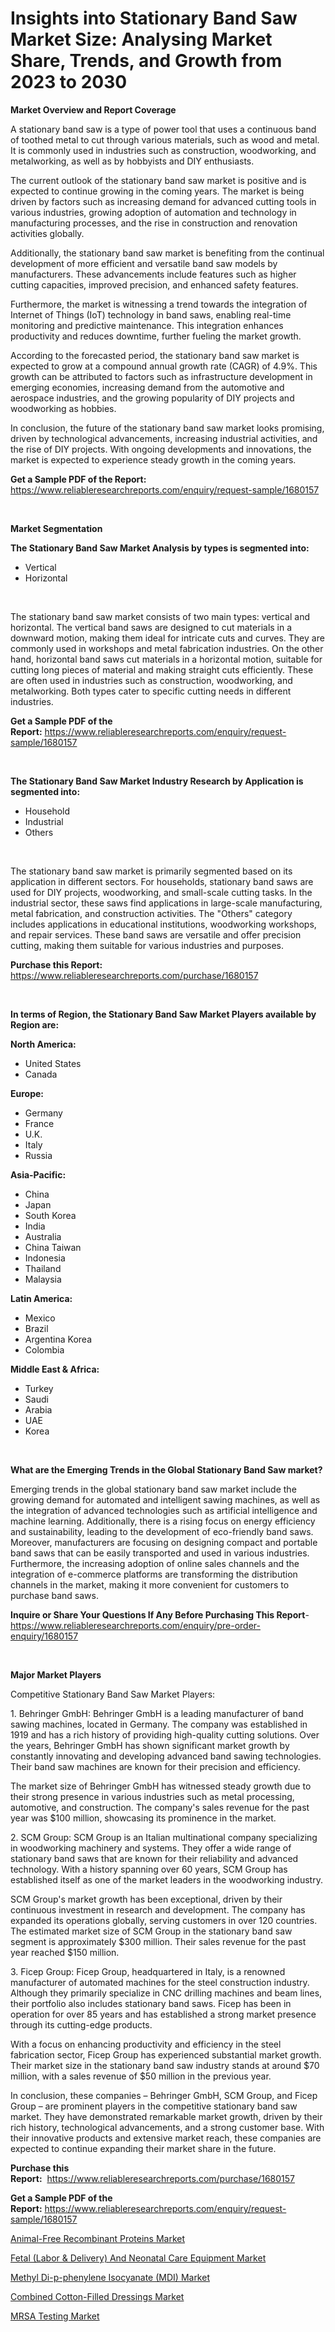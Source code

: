 <p><h1>Insights into Stationary Band Saw Market Size: Analysing Market Share, Trends, and Growth from 2023 to 2030</h1></p><p><strong>Market Overview and Report Coverage</strong></p>
<p><p>A stationary band saw is a type of power tool that uses a continuous band of toothed metal to cut through various materials, such as wood and metal. It is commonly used in industries such as construction, woodworking, and metalworking, as well as by hobbyists and DIY enthusiasts.</p><p>The current outlook of the stationary band saw market is positive and is expected to continue growing in the coming years. The market is being driven by factors such as increasing demand for advanced cutting tools in various industries, growing adoption of automation and technology in manufacturing processes, and the rise in construction and renovation activities globally.</p><p>Additionally, the stationary band saw market is benefiting from the continual development of more efficient and versatile band saw models by manufacturers. These advancements include features such as higher cutting capacities, improved precision, and enhanced safety features.</p><p>Furthermore, the market is witnessing a trend towards the integration of Internet of Things (IoT) technology in band saws, enabling real-time monitoring and predictive maintenance. This integration enhances productivity and reduces downtime, further fueling the market growth.</p><p>According to the forecasted period, the stationary band saw market is expected to grow at a compound annual growth rate (CAGR) of 4.9%. This growth can be attributed to factors such as infrastructure development in emerging economies, increasing demand from the automotive and aerospace industries, and the growing popularity of DIY projects and woodworking as hobbies.</p><p>In conclusion, the future of the stationary band saw market looks promising, driven by technological advancements, increasing industrial activities, and the rise of DIY projects. With ongoing developments and innovations, the market is expected to experience steady growth in the coming years.</p></p>
<p><strong>Get a Sample PDF of the Report:</strong> <a href="https://www.reliableresearchreports.com/enquiry/request-sample/1680157">https://www.reliableresearchreports.com/enquiry/request-sample/1680157</a></p>
<p>&nbsp;</p>
<p><strong>Market Segmentation</strong></p>
<p><strong>The Stationary Band Saw Market Analysis by types is segmented into:</strong></p>
<p><ul><li>Vertical</li><li>Horizontal</li></ul></p>
<p>&nbsp;</p>
<p><p>The stationary band saw market consists of two main types: vertical and horizontal. The vertical band saws are designed to cut materials in a downward motion, making them ideal for intricate cuts and curves. They are commonly used in workshops and metal fabrication industries. On the other hand, horizontal band saws cut materials in a horizontal motion, suitable for cutting long pieces of material and making straight cuts efficiently. These are often used in industries such as construction, woodworking, and metalworking. Both types cater to specific cutting needs in different industries.</p></p>
<p><strong>Get a Sample PDF of the Report:</strong>&nbsp;<a href="https://www.reliableresearchreports.com/enquiry/request-sample/1680157">https://www.reliableresearchreports.com/enquiry/request-sample/1680157</a></p>
<p>&nbsp;</p>
<p><strong>The Stationary Band Saw Market Industry Research by Application is segmented into:</strong></p>
<p><ul><li>Household</li><li>Industrial</li><li>Others</li></ul></p>
<p>&nbsp;</p>
<p><p>The stationary band saw market is primarily segmented based on its application in different sectors. For households, stationary band saws are used for DIY projects, woodworking, and small-scale cutting tasks. In the industrial sector, these saws find applications in large-scale manufacturing, metal fabrication, and construction activities. The "Others" category includes applications in educational institutions, woodworking workshops, and repair services. These band saws are versatile and offer precision cutting, making them suitable for various industries and purposes.</p></p>
<p><strong>Purchase this Report:</strong>&nbsp; <a href="https://www.reliableresearchreports.com/purchase/1680157">https://www.reliableresearchreports.com/purchase/1680157</a></p>
<p>&nbsp;</p>
<p><strong>In terms of Region, the Stationary Band Saw Market Players available by Region are:</strong></p>
<p>
    <p> <strong> North America: </strong>
        <ul>
            <li>United States</li>
            <li>Canada</li>
        </ul>
        </p> 
    <p> <strong> Europe: </strong>
        <ul>
            <li>Germany</li>
            <li>France</li>
            <li>U.K.</li>
            <li>Italy</li>
            <li>Russia</li>
        </ul>
        </p> 
    <p> <strong> Asia-Pacific: </strong>
        <ul>
            <li>China</li>
            <li>Japan</li>
            <li>South Korea</li>
            <li>India</li>
            <li>Australia</li>
            <li>China Taiwan</li>
            <li>Indonesia</li>
            <li>Thailand</li>
            <li>Malaysia</li>
        </ul>
        </p> 
    <p> <strong> Latin America: </strong>
        <ul>
            <li>Mexico</li>
            <li>Brazil</li>
            <li>Argentina Korea</li>
            <li>Colombia</li>
        </ul>
        </p> 
    <p> <strong> Middle East & Africa: </strong>
        <ul>
            <li>Turkey</li>
            <li>Saudi</li>
            <li>Arabia</li>
            <li>UAE</li>
            <li>Korea</li>
        </ul>
    </p>
    </p>
<p>&nbsp;</p>
<p><strong>What are the Emerging Trends in the Global Stationary Band Saw market?</strong></p>
<p><p>Emerging trends in the global stationary band saw market include the growing demand for automated and intelligent sawing machines, as well as the integration of advanced technologies such as artificial intelligence and machine learning. Additionally, there is a rising focus on energy efficiency and sustainability, leading to the development of eco-friendly band saws. Moreover, manufacturers are focusing on designing compact and portable band saws that can be easily transported and used in various industries. Furthermore, the increasing adoption of online sales channels and the integration of e-commerce platforms are transforming the distribution channels in the market, making it more convenient for customers to purchase band saws.</p></p>
<p><strong>Inquire or Share Your Questions If Any Before Purchasing This Report</strong>- <a href="https://www.reliableresearchreports.com/enquiry/pre-order-enquiry/1680157">https://www.reliableresearchreports.com/enquiry/pre-order-enquiry/1680157</a></p>
<p>&nbsp;</p>
<p><strong>Major Market Players</strong></p>
<p><p>Competitive Stationary Band Saw Market Players:</p><p>1. Behringer GmbH: Behringer GmbH is a leading manufacturer of band sawing machines, located in Germany. The company was established in 1919 and has a rich history of providing high-quality cutting solutions. Over the years, Behringer GmbH has shown significant market growth by constantly innovating and developing advanced band sawing technologies. Their band saw machines are known for their precision and efficiency.</p><p>The market size of Behringer GmbH has witnessed steady growth due to their strong presence in various industries such as metal processing, automotive, and construction. The company's sales revenue for the past year was $100 million, showcasing its prominence in the market.</p><p>2. SCM Group: SCM Group is an Italian multinational company specializing in woodworking machinery and systems. They offer a wide range of stationary band saws that are known for their reliability and advanced technology. With a history spanning over 60 years, SCM Group has established itself as one of the market leaders in the woodworking industry.</p><p>SCM Group's market growth has been exceptional, driven by their continuous investment in research and development. The company has expanded its operations globally, serving customers in over 120 countries. The estimated market size of SCM Group in the stationary band saw segment is approximately $300 million. Their sales revenue for the past year reached $150 million.</p><p>3. Ficep Group: Ficep Group, headquartered in Italy, is a renowned manufacturer of automated machines for the steel construction industry. Although they primarily specialize in CNC drilling machines and beam lines, their portfolio also includes stationary band saws. Ficep has been in operation for over 85 years and has established a strong market presence through its cutting-edge products.</p><p>With a focus on enhancing productivity and efficiency in the steel fabrication sector, Ficep Group has experienced substantial market growth. Their market size in the stationary band saw industry stands at around $70 million, with a sales revenue of $50 million in the previous year.</p><p>In conclusion, these companies – Behringer GmbH, SCM Group, and Ficep Group – are prominent players in the competitive stationary band saw market. They have demonstrated remarkable market growth, driven by their rich history, technological advancements, and a strong customer base. With their innovative products and extensive market reach, these companies are expected to continue expanding their market share in the future.</p></p>
<p><strong>Purchase this Report:</strong>&nbsp;&nbsp;<a href="https://www.reliableresearchreports.com/purchase/1680157">https://www.reliableresearchreports.com/purchase/1680157</a></p>
<p></p>
<p><strong>Get a Sample PDF of the Report:</strong>&nbsp;<a href="https://www.reliableresearchreports.com/enquiry/request-sample/1680157">https://www.reliableresearchreports.com/enquiry/request-sample/1680157</a></p>
<p><p><a href="https://www.linkedin.com/pulse/animal-free-recombinant-proteins-market-insights-players-0hccf/">Animal-Free Recombinant Proteins Market</a></p><p><a href="https://github.com/dzharov81/Market-Research-Report-List-1/blob/main/fetal-labor-delivery-and-neonatal-care-equipment-market.md">Fetal (Labor & Delivery) And Neonatal Care Equipment Market</a></p><p><a href="https://medium.com/@bulk.cream.roll/methyl-di-p-phenylene-isocyanate-mdi-market-furnishes-information-on-market-share-market-trends-26a5673318d9">Methyl Di-p-phenylene Isocyanate (MDI) Market</a></p><p><a href="https://www.linkedin.com/pulse/combined-cotton-filled-dressings-market-size-2023-2030-sv56f/">Combined Cotton-Filled Dressings Market</a></p><p><a href="https://github.com/scarol104/Market-Research-Report-List-1/blob/main/mrsa-testing-market.md">MRSA Testing Market</a></p></p>